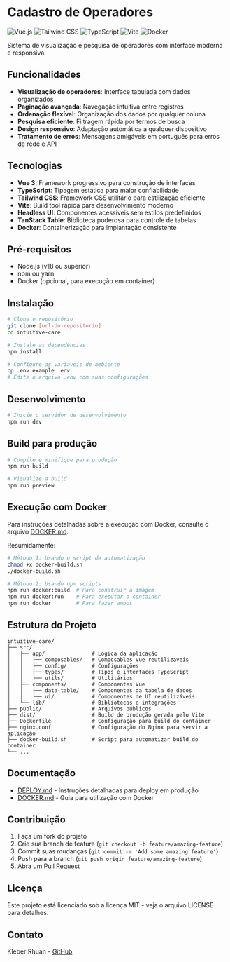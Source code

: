 # Cadastro de Operadores

![Vue.js](https://img.shields.io/badge/Vue.js-4FC08D?style=for-the-badge&logo=vue.js&logoColor=white)
![Tailwind CSS](https://img.shields.io/badge/Tailwind_CSS-38B2AC?style=for-the-badge&logo=tailwind-css&logoColor=white)
![TypeScript](https://img.shields.io/badge/TypeScript-3178C6?style=for-the-badge&logo=typescript&logoColor=white)
![Vite](https://img.shields.io/badge/Vite-646CFF?style=for-the-badge&logo=vite&logoColor=white)
![Docker](https://img.shields.io/badge/Docker-2496ED?style=for-the-badge&logo=docker&logoColor=white)

Sistema de visualização e pesquisa de operadores com interface moderna e responsiva.

## Funcionalidades

- **Visualização de operadores**: Interface tabulada com dados organizados
- **Paginação avançada**: Navegação intuitiva entre registros
- **Ordenação flexível**: Organização dos dados por qualquer coluna
- **Pesquisa eficiente**: Filtragem rápida por termos de busca
- **Design responsivo**: Adaptação automática a qualquer dispositivo
- **Tratamento de erros**: Mensagens amigáveis em português para erros de rede e API

## Tecnologias

- **Vue 3**: Framework progressivo para construção de interfaces
- **TypeScript**: Tipagem estática para maior confiabilidade
- **Tailwind CSS**: Framework CSS utilitário para estilização eficiente
- **Vite**: Build tool rápida para desenvolvimento moderno
- **Headless UI**: Componentes acessíveis sem estilos predefinidos
- **TanStack Table**: Biblioteca poderosa para controle de tabelas
- **Docker**: Containerização para implantação consistente

## Pré-requisitos

- Node.js (v18 ou superior)
- npm ou yarn
- Docker (opcional, para execução em container)

## Instalação

```bash
# Clone o repositório
git clone [url-do-repositorio]
cd intuitive-care

# Instale as dependências
npm install

# Configure as variáveis de ambiente
cp .env.example .env
# Edite o arquivo .env com suas configurações
```

## Desenvolvimento

```bash
# Inicie o servidor de desenvolvimento
npm run dev
```

## Build para produção

```bash
# Compile e minifique para produção
npm run build

# Visualize a build
npm run preview
```

## Execução com Docker

Para instruções detalhadas sobre a execução com Docker, consulte o arquivo [DOCKER.md](./DOCKER.md).

Resumidamente:

```bash
# Método 1: Usando o script de automatização
chmod +x docker-build.sh
./docker-build.sh

# Método 2: Usando npm scripts
npm run docker:build  # Para construir a imagem
npm run docker:run    # Para executar o container
npm run docker        # Para fazer ambos
```

## Estrutura do Projeto

```
intuitive-care/
├── src/
│   ├── app/               # Lógica da aplicação
│   │   ├── composables/   # Composables Vue reutilizáveis
│   │   ├── config/        # Configurações
│   │   ├── types/         # Tipos e interfaces TypeScript
│   │   └── utils/         # Utilitários
│   ├── components/        # Componentes Vue
│   │   ├── data-table/    # Componentes da tabela de dados
│   │   └── ui/            # Componentes de UI reutilizáveis
│   └── lib/               # Bibliotecas e integrações
├── public/                # Arquivos públicos
├── dist/                  # Build de produção gerada pelo Vite
├── Dockerfile             # Configuração para build do container
├── nginx.conf             # Configuração do Nginx para servir a aplicação
├── docker-build.sh        # Script para automatizar build do container
└── ...
```

## Documentação

- [DEPLOY.md](./DEPLOY.md) - Instruções detalhadas para deploy em produção
- [DOCKER.md](./DOCKER.md) - Guia para utilização com Docker

## Contribuição

1. Faça um fork do projeto
2. Crie sua branch de feature (`git checkout -b feature/amazing-feature`)
3. Commit suas mudanças (`git commit -m 'Add some amazing feature'`)
4. Push para a branch (`git push origin feature/amazing-feature`)
5. Abra um Pull Request

## Licença

Este projeto está licenciado sob a licença MIT - veja o arquivo LICENSE para detalhes.

## Contato

Kleber Rhuan - [GitHub](https://github.com/seuusuario)
